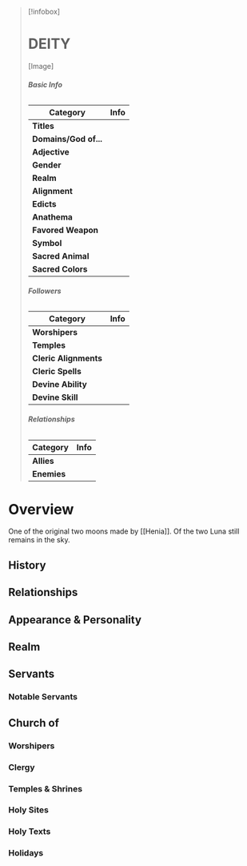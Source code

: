 > [!infobox]
> # **DEITY**
> [Image]
> ###### **Basic Info**
> | **Category** | **Info** |
> | ---- | ---- |
> | **Titles** |  |
> | **Domains/God of...** |  |
> | **Adjective** |  |
> | **Gender** |  |
> | **Realm** |  |
> | **Alignment** |  |
> | **Edicts** |  |
> | **Anathema** |  |
> | **Favored Weapon** |  |
> | **Symbol** |  |
> | **Sacred Animal** |  |
> | **Sacred Colors** |  |
> ###### **Followers**
> | **Category** | **Info** |
> | ---- | ---- |
> | **Worshipers** |  |
> | **Temples** |  |
> | **Cleric Alignments** |  |
> | **Cleric Spells** |  |
> | **Devine Ability** |  |
> | **Devine Skill** |  |
> ###### **Relationships**
> | **Category** | **Info** |
> | ---- | ---- |
> | **Allies** |  |
> | **Enemies** |  |

# Overview
One of the original two moons made by [[Henia]]. Of the two Luna still remains in the sky.
## History

## Relationships

## Appearance & Personality

## Realm

## Servants

### Notable Servants

## Church of 

### Worshipers

### Clergy 

### Temples & Shrines

### Holy Sites

### Holy Texts

### Holidays



